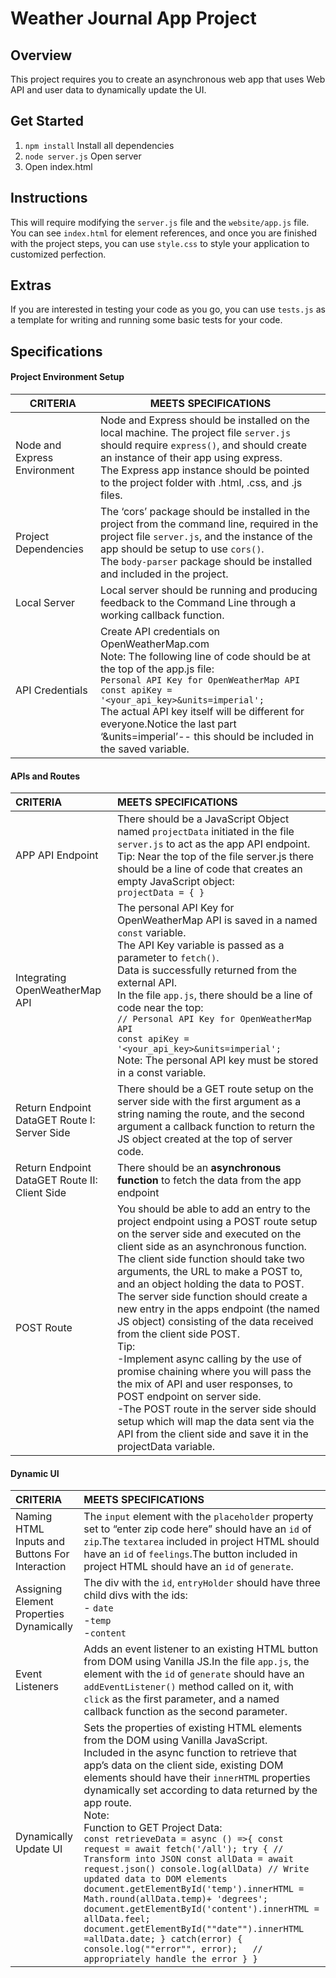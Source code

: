 # Weather Journal App Project

## Overview
This project requires you to create an asynchronous web app that uses Web API and user data to dynamically update the UI. 



## Get Started

1. `npm install` Install all dependencies
2. `node server.js` Open server
3. Open index.html



## Instructions

This will require modifying the `server.js` file and the `website/app.js` file. You can see `index.html` for element references, and once you are finished with the project steps, you can use `style.css` to style your application to customized perfection.



## Extras

If you are interested in testing your code as you go, you can use `tests.js` as a template for writing and running some basic tests for your code.



## Specifications

#### Project Environment Setup

| CRITERIA                     | MEETS SPECIFICATIONS                                         |
| ---------------------------- | ------------------------------------------------------------ |
| Node and Express Environment | Node and Express should be installed on the local machine. The project file `server.js` should require `express()`, and should create an instance of their app using express.<br/>The Express app instance should be pointed to the project folder with .html, .css, and .js files. |
| Project Dependencies         | The ‘cors’ package should be installed in the project from the command line, required in the project file `server.js`, and the instance of the app should be setup to use `cors()`.<br/>The `body-parser` package should be installed and included in the project. |
| Local Server                 | Local server should be running and producing feedback to the Command Line through a working callback function. |
| API Credentials              | Create API credentials on OpenWeatherMap.com<br/>Note: The following line of code should be at the top of the app.js file:<br/>``Personal API Key for OpenWeatherMap API``<br/>``const apiKey = '<your_api_key>&units=imperial';`` <br/>The actual API key itself will be different for everyone.Notice the last part ‘&units=imperial’-- this should be included in the saved variable. |



#### APIs and Routes

| CRITERIA                                      | MEETS SPECIFICATIONS                                         |
| :-------------------------------------------- | :----------------------------------------------------------- |
| APP API Endpoint                              | There should be a JavaScript Object named `projectData` initiated in the file `server.js` to act as the app API endpoint.<br/>Tip: Near the top of the file server.js there should be a line of code that creates an empty JavaScript object:<br/>`projectData = { } ` |
| Integrating OpenWeatherMap API                | The personal API Key for OpenWeatherMap API is saved in a named `const` variable. <br/>The API Key variable is passed as a parameter to `fetch()`. <br/>Data is successfully returned from the external API.<br/>In the file `app.js`, there should be a line of code near the top:<br/>`// Personal API Key for OpenWeatherMap API`<br/>`const apiKey = '<your_api_key>&units=imperial'; `<br/>Note: The personal API key must be stored in a const variable. |
| Return Endpoint DataGET Route I: Server Side  | There should be a GET route setup on the server side with the first argument as a string naming the route, and the second argument a callback function to return the JS object created at the top of server code. |
| Return Endpoint DataGET Route II: Client Side | There should be an **asynchronous function** to fetch the data from the app endpoint |
| POST Route                                    | You should be able to add an entry to the project endpoint using a POST route setup on the server side and executed on the client side as an asynchronous function.<br/>The client side function should take two arguments, the URL to make a POST to, and an object holding the data to POST.<br/>The server side function should create a new entry in the apps endpoint (the named JS object) consisting of the data received from the client side POST.<br/>Tip:<br/>-Implement async calling by the use of promise chaining where you will pass the the mix of API and user responses, to POST endpoint on server side.<br/>-The POST route in the server side should setup which will map the data sent via the API from the client side and save it in the projectData variable. |



#### Dynamic UI

| CRITERIA                                       | MEETS SPECIFICATIONS                                         |
| :--------------------------------------------- | :----------------------------------------------------------- |
| Naming HTML Inputs and Buttons For Interaction | The `input` element with the `placeholder` property set to “enter zip code here” should have an `id` of `zip`.The `textarea` included in project HTML should have an `id` of `feelings`.The button included in project HTML should have an `id` of `generate`. |
| Assigning Element Properties Dynamically       | The div with the `id`, `entryHolder` should have three child divs with the ids:<br/>- `date`<br/>-`temp`<br/>-`content` |
| Event Listeners                                | Adds an event listener to an existing HTML button from DOM using Vanilla JS.In the file `app.js`, the element with the `id` of `generate` should have an `addEventListener()` method called on it, with `click` as the first parameter, and a named callback function as the second parameter. |
| Dynamically Update UI                          | Sets the properties of existing HTML elements from the DOM using Vanilla JavaScript.<br/>Included in the async function to retrieve that app’s data on the client side, existing DOM elements should have their `innerHTML` properties dynamically set according to data returned by the app route.<br/>Note: <br/>Function to GET Project Data:<br/>`const retrieveData = async () =>{ const request = await fetch('/all'); try { // Transform into JSON const allData = await request.json() console.log(allData) // Write updated data to DOM elements document.getElementById('temp').innerHTML = Math.round(allData.temp)+ 'degrees'; document.getElementById('content').innerHTML = allData.feel; document.getElementById(""date"").innerHTML =allData.date; } catch(error) {   console.log(""error"", error);   // appropriately handle the error } } ` |
